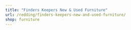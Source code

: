```yaml
---
title: "Finders Keepers New & Used Furniture"
url: /redding/finders-keepers-new-and-used-furniture/
shop: furniture
---
```

